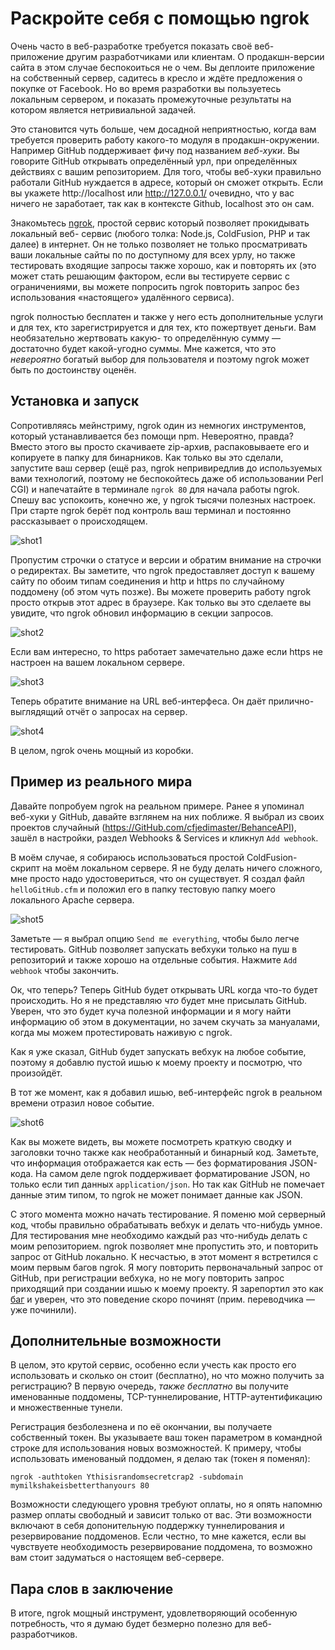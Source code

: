 # Раскройте себя с помощью ngrok

Очень часто в веб-разработке требуется показать своё веб-приложение другим
разработчиками или клиентам. О продакшн-версии сайта в этом случае беспокоиться не о
чем. Вы деплоите приложение на собственный сервер, садитесь в кресло и ждёте
предложения о покупке от Facebook. Но во время разработки вы пользуетесь локальным
сервером, и показать промежуточные результаты на котором является нетривиальной
задачей.

Это становится чуть больше, чем досадной неприятностью, когда вам требуется проверить
работу какого-то модуля в продакшн-окружении. Например GitHub поддерживает фичу под
названием _веб-хуки_. Вы говорите GitHub открывать определённый урл, при определённых
действиях с вашим репозиторием. Для того, чтобы веб-хуки правильно работали GitHub
нуждается в адресе, который он сможет открыть. Если вы укажете http://localhost или
http://127.0.0.1/ очевидно, что у вас ничего не заработает, так как в контексте
Github, localhost это он сам.

Знакомьтесь [ngrok][2], простой сервис который позволяет прокидывать локальный веб-
сервис (любого толка: Node.js, ColdFusion, PHP и так далее) в интернет. Он не только
позволяет не только просматривать ваши локальные сайты по по доступному для всех урлу,
но также тестировать входящие запросы также хорошо, как и повторять их (это может
стать решающим фактором, если вы тестируете сервис с ограничениями, вы можете
попросить ngrok повторить запрос без использования «настоящего» удалённого сервиса).

ngrok полностью бесплатен и также у него есть дополнительные услуги и для тех, кто
зарегистрируется и для тех, кто пожертвует деньги. Вам необязательно жертвовать какую-
то определённую сумму — достаточно будет какой-угодно суммы. Мне кажется, что это
*невероятно* богатый выбор для пользователя и поэтому ngrok может быть по достоинству
оценён.


## Установка и запуск

Сопротивляясь мейнстриму, ngrok один из немногих инструментов, который устанавливается без помощи npm. Невероятно, правда? Вместо этого вы просто скачиваете zip-архив, распаковываете его и копируете в папку для бинарников. Как только вы это сделали, запустите ваш сервер (ещё раз, ngrok непривиредлив до используемых вами технологий, поэтому не беспокойтесь даже об использовании Perl CGI) и напечатайте в терминале `ngrok 80` для начала работы ngrok. Спешу вас успокоить, конечно же, у ngrok тысячи полезных настроек. При старте ngrok берёт под контроль ваш терминал и постоянно рассказывает о происходящем.

![shot1][3]

Пропустим строчки о статусе и версии и обратим внимание на строчки о редиректах. Вы
заметите, что ngrok предоставляет доступ к вашему сайту по обоим типам соединения и
http и https по случайному поддомену (об этом чуть позже). Вы можете проверить работу
ngrok просто открыв этот адрес в браузере. Как только вы это сделаете вы увидите, что
ngrok обновил информацию в секции запросов.

![shot2][4]

Если вам интересно, то https работает замечательно даже если https не настроен на
вашем локальном сервере.

![shot3][5]

Теперь обратите внимание на URL веб-интерфеса. Он даёт прилично-выглядящий отчёт о
запросах на сервер.

![shot4][6]

В целом, ngrok очень мощный из коробки.


## Пример из реального мира

Давайте попробуем ngrok на реальном примере. Ранее я упоминал веб-хуки у GitHub,
давайте взглянем на них поближе. Я выбрал из своих проектов случайный
(<https://GitHub.com/cfjedimaster/BehanceAPI>), зашёл в настройки, раздел Webhooks &
Services и кликнул `Add webhook`.

В моём случае, я собираюсь использоваться простой ColdFusion-скрипт на моём локальном сервере. Я не буду делать ничего сложного, мне просто надо удостовериться, что он существует. Я создал файл `helloGitHub.cfm` и положил его в папку тестовую папку моего локального Apache сервера.

![shot5][7]

Заметьте — я выбрал опцию `Send me everything`, чтобы было легче тестировать. GitHub позволяет запускать вебхуки только на пуш в репозиторий и также хорошо на отдельные события. Нажмите `Add webhook` чтобы закончить.

Ок, что теперь? Теперь GitHub будет открывать URL когда что-то будет происходить. Но я
не представляю _что_ будет мне присылать GitHub. Уверен, что это будет куча полезной
информации и я могу найти информацию об этом в документации, но зачем скучать за
мануалами, когда мы можем протестировать наживую с ngrok.

Как я уже сказал, GitHub будет запускать вебхук на любое событие, поэтому я добавлю
пустой ишью к моему проекту и посмотрю, что произойдёт.

В тот же момент, как я добавил ишью, веб-интерфейс ngrok в реальном времени отразил
новое событие.

![shot6][8]

Как вы можете видеть, вы можете посмотреть краткую сводку и заголовки точно также как
необработанный и бинарный код. Заметьте, что информация отображается как есть — без
форматирования JSON-кода. На самом деле ngrok поддерживает форматирование JSON, но
только если тип данных `application/json`. Но так как GitHub не помечает данные этим
типом, то ngrok не может понимает данные как JSON.

С этого момента можно начать тестирование. Я поменю мой серверный код, чтобы правильно
обрабатывать вебхук и делать что-нибудь умное. Для тестирования мне необходимо каждый
раз что-нибудь делать с моим репозиторием. ngrok позволяет мне пропустить это, и
повторить запрос от GitHub локально. К несчастью, в этот момент я встретился с моим
первым багов ngrok. Я могу повторить первоначальный запрос от GitHub, при регистрации
вебхука, но не могу повторить запрос приходящий при создании ишью к моему проекту. Я
зарепортил это как [баг][9] и уверен, что это поведение скоро починят (прим.
переводчика — уже починили).

## Дополнительные возможности

В целом, это крутой сервис, особенно если учесть как просто его использовать и сколько
он стоит (бесплатно), но что можно получить за регистрацию? В первую очередь, _также
бесплатно_ вы получите именованные поддомены, TCP-туннелирование, HTTP-аутентификацию
и множественные тунели.

Регистрация безболезнена и по её окончании, вы получаете собственный токен. Вы
указываете ваш токен параметром в командной строке для использования новых
возможностей. К примеру, чтобы использовать именованый поддомен, я делаю так (токен я
поменял):

    ngrok -authtoken Ythisisrandomsecretcrap2 -subdomain mymilkshakeisbetterthanyours 80

Возможности следующего уровня требуют оплаты, но я опять напомню размер оплаты
свободный и зависит только от вас. Эти возможности включают в себя допонительную
поддержку туннелирования и резервирование поддоменов. Если честно, то мне кажется,
если вы чувствуете необходимость резервирование поддомена, то возможно вам стоит
задуматься о настоящем веб-сервере.


## Пара слов в заключение

В итоге, ngrok мощный инструмент, удовлетворяющий особенную потребность, что я думаю
будет безмерно полезно для веб-разработчиков.

 [1]: http://flippinawesome.org/authors/raymond-camden
 [2]: http://ngrok.com
 [3]: img/shot1.png
 [4]: img/shot2.png
 [5]: img/shot3.png
 [6]: img/shot4.png
 [7]: img/shot5.png
 [8]: img/shot6.png
 [9]: https://GitHub.com/inconshreveable/ngrok/issues/118
